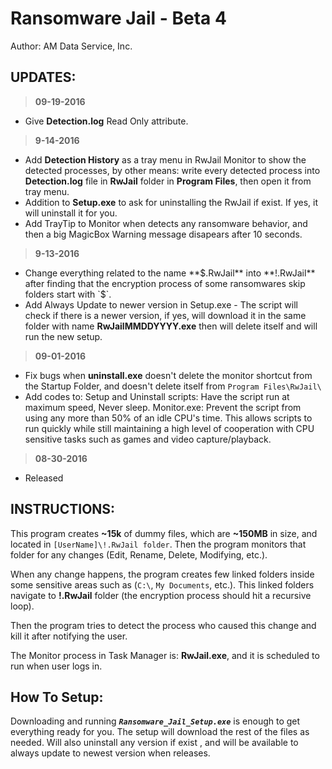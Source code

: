 # Ransomware Jail - Beta 4

Author: AM Data Service, Inc.

UPDATES:
----
>**09-19-2016**
- Give **Detection.log** Read Only attribute.

>**9-14-2016**
- Add **Detection History** as a tray menu in RwJail Monitor to show the detected processes, by other means: write every detected process into **Detection.log** file in **RwJail** folder in **Program Files**, then open it from tray menu.
- Addition to **Setup.exe** to ask for uninstalling the RwJail if exist. If yes, it will uninstall it for you.
- Add TrayTip to Monitor when detects any ransomware behavior, and then a big MagicBox Warning message disapears after 10 seconds. 

>**9-13-2016**
- Change everything related to the name **$.RwJail** into **!.RwJail** after finding that the encryption process of some ransomwares skip folders start with `$`.
- Add Always Update to newer version in Setup.exe -
  The script will check if there is a newer version, if yes, will download it in the same folder with name **RwJailMMDDYYYY.exe** then will delete itself and will run the new setup.

>**09-01-2016**
- Fix bugs when **uninstall.exe** doesn't delete the monitor shortcut from the Startup Folder, and doesn't delete itself from `Program Files\RwJail\`
- Add codes to: Setup and Uninstall scripts: Have the script run at maximum speed, Never sleep.
                Monitor.exe: Prevent the script from using any more than 50% of an idle CPU's time. This allows scripts to run quickly while still maintaining a high level of cooperation with CPU sensitive tasks such as games and video capture/playback.

>**08-30-2016**
- Released

INSTRUCTIONS:
-------------
This program creates **~15k** of dummy files, which are **~150MB** in size, and located in `[UserName]\!.RwJail folder`.
Then the program monitors that folder for any changes (Edit, Rename, Delete, Modifying, etc.).

When any change happens, the program creates few linked folders inside some sensitive areas such as (`C:\`, `My Documents`, etc.). This linked folders navigate to **!.RwJail** folder (the encryption process should hit a recursive loop).

Then the program tries to detect the process who caused this change and kill it after notifying the user.

The Monitor process in Task Manager is: **RwJail.exe**, and it is scheduled to run when user logs in.

How To Setup:
-------------
Downloading and running ***`Ransomware_Jail_Setup.exe`*** is enough to get everything ready for you.
The setup will download the rest of the files as needed. Will also uninstall any version if exist , and will be available to always update to newest version when releases.
